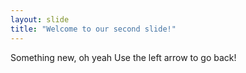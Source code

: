 ```yaml
---
layout: slide
title: "Welcome to our second slide!"
---
```

Something new, oh yeah
Use the left arrow to go back!

